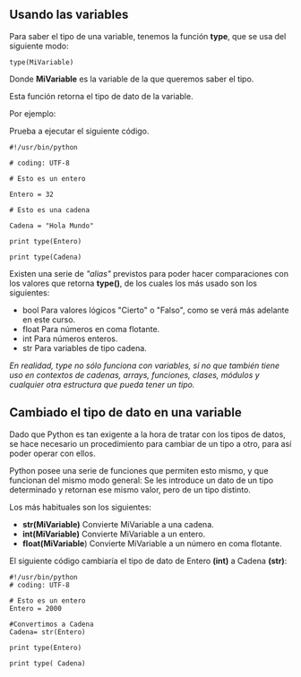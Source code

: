 ## Usando las variables

Para saber el tipo de una variable, tenemos la función **type**, que se usa del siguiente modo:

`type(MiVariable)` 

Donde **MiVariable** es la variable de la que queremos saber el tipo.

Esta función retorna el tipo de dato de la variable.

Por ejemplo:

Prueba a ejecutar el siguiente código.

    #!/usr/bin/python 

    # coding: UTF-8 

    # Esto es un entero

    Entero = 32 

    # Esto es una cadena 

    Cadena = "Hola Mundo" 

    print type(Entero) 

    print type(Cadena) 

Existen una serie de *"alias"* previstos para poder hacer comparaciones con los valores que retorna **type()**, de los cuales los más usado son los siguientes:

* bool Para valores lógicos "Cierto" o "Falso", como se verá más adelante en este curso.
* float Para números en coma flotante.
* int Para números enteros.
* str Para variables de tipo cadena.

*En realidad, type no sólo funciona con variables, si no que también tiene uso en contextos de cadenas, arrays, funciones, clases, módulos y cualquier otra estructura que pueda tener un tipo.*

## Cambiado el tipo de dato en una variable

Dado que Python es tan exigente a la hora de tratar con los tipos de datos, se hace necesario un procedimiento para cambiar de un tipo a otro, para así poder operar con ellos.

Python posee una serie de funciones que permiten esto mismo, y que funcionan del mismo modo general: Se les introduce un dato de un tipo determinado y retornan ese mismo valor, pero de un tipo distinto.

Los más habituales son los siguientes:

* **str(MiVariable)** Convierte MiVariable a una cadena.
* **int(MiVariable)** Convierte MiVariable a un entero.
* **float(MiVariable**) Convierte MiVariable a un número en coma flotante.

El siguiente código cambiaría el tipo de dato de Entero **(int)** a Cadena **(str)**:

    #!/usr/bin/python
    # coding: UTF-8

    # Esto es un entero
    Entero = 2000

    #Convertimos a Cadena
    Cadena= str(Entero)

    print type(Entero)

    print type( Cadena) 

